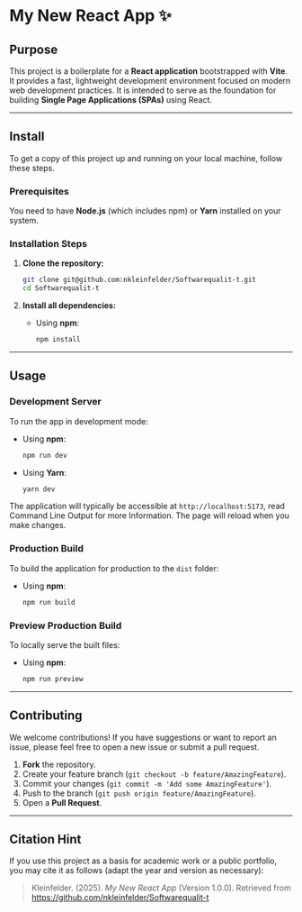 # My New React App ✨

## Purpose

This project is a boilerplate for a **React application** bootstrapped with **Vite**. It provides a fast, lightweight development environment focused on modern web development practices. It is intended to serve as the foundation for building **Single Page Applications (SPAs)** using React.

---

## Install

To get a copy of this project up and running on your local machine, follow these steps.

### Prerequisites

You need to have **Node.js** (which includes npm) or **Yarn** installed on your system.

### Installation Steps

1.  **Clone the repository:**
    ```bash
    git clone git@github.com:nkleinfelder/Softwarequalit-t.git
    cd Softwarequalit-t
    ```

2.  **Install all dependencies:**
    * Using **npm**:
        ```bash
        npm install
        ```

---

## Usage

### Development Server

To run the app in development mode:

* Using **npm**:
    ```bash
    npm run dev
    ```
* Using **Yarn**:
    ```bash
    yarn dev
    ```

The application will typically be accessible at `http://localhost:5173`, read Command Line Output for more Information. The page will reload when you make changes.

### Production Build

To build the application for production to the `dist` folder:

* Using **npm**:
    ```bash
    npm run build
    ```

### Preview Production Build

To locally serve the built files:

* Using **npm**:
    ```bash
    npm run preview
    ```

---

## Contributing

We welcome contributions! If you have suggestions or want to report an issue, please feel free to open a new issue or submit a pull request.

1.  **Fork** the repository.
2.  Create your feature branch (`git checkout -b feature/AmazingFeature`).
3.  Commit your changes (`git commit -m 'Add some AmazingFeature'`).
4.  Push to the branch (`git push origin feature/AmazingFeature`).
5.  Open a **Pull Request**.

---

## Citation Hint

If you use this project as a basis for academic work or a public portfolio, you may cite it as follows (adapt the year and version as necessary):

> Kleinfelder. (2025). *My New React App* (Version 1.0.0). Retrieved from https://github.com/nkleinfelder/Softwarequalit-t